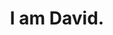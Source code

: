 ---
layout: layouts/index.njk
metaTitle: David Manor
metaDescription: Software engineer.
title: I am David.
description:  Welcome to my little space on the internet, where I share my thoughts, projects, and programming adventures. I’m one-third of the creative force behind <a href='https://www.thesunday.studio/'>Sunday Studio</a>, where I team up with <a href='https://www.jondang.com/'>Jon</a> and <a href='https://casprine.com/'>Casprine</a> to build software in our downtime. Make yourself at home!
templateEngineOverride: njk,md
eleventyExcludeFromCollections: false
---